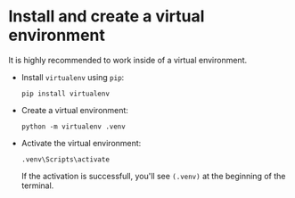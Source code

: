 # Install and create a virtual environment

It is highly recommended to work inside of a virtual environment.

- Install `virtualenv` using `pip`:
  ```
  pip install virtualenv
  ```
- Create a virtual environment:
  ```
  python -m virtualenv .venv
  ```
- Activate the virtual environment:

  ```
  .venv\Scripts\activate
  ```

  If the activation is successfull, you'll see `(.venv)` at the beginning of the terminal.
